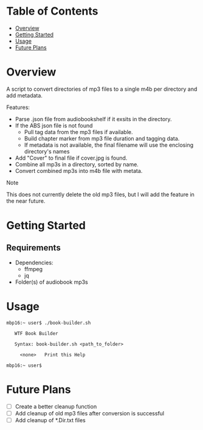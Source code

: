 # Table of Contents
- [Overview](#overview)
- [Getting Started](#getting-started)
- [Usage](#usage)
- [Future Plans](#future-plans)

# Overview
A script to convert directories of mp3 files to a single m4b per directory and add metadata.

Features:
- Parse .json file from audiobookshelf if it exsits in the directory.
- If the ABS json file is not found
  - Pull tag data from the mp3 files if available.
  - Build chapter marker from mp3 file duration and tagging data.
  - If metadata is not available, the final filename will use the enclosing directory's names
- Add "Cover" to final file if cover.jpg is found.
- Combine all mp3s in a directory, sorted by name.
- Convert combined mp3s into m4b file with metata.

> [!NOTE]
> This does not currently delete the old mp3 files, but I will add the feature in the near future.

# Getting Started

## Requirements
- Dependencies:
  - ffmpeg
  - jq
- Folder(s) of audiobook mp3s

# Usage
```shell
mbp16:~ user$ ./book-builder.sh

   WTF Book Builder

   Syntax: book-builder.sh <path_to_folder>

     <none>   Print this Help

mbp16:~ user$ 
```

# Future Plans
- [ ] Create a better cleanup function
- [ ] Add cleanup of old mp3 files after conversion is successful
- [ ] Add cleanup of *.Dir.txt files
